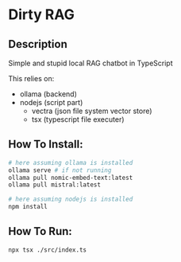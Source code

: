 
# Dirty RAG

## Description

Simple and stupid local RAG chatbot in TypeScript

This relies on:
* ollama (backend)
* nodejs (script part)
  * vectra (json file system vector store)
  * tsx (typescript file executer)

## How To Install:

```bash
# here assuming ollama is installed
ollama serve # if not running
ollama pull nomic-embed-text:latest
ollama pull mistral:latest

# here assuming nodejs is installed
npm install
```

## How To Run:
```bash
npx tsx ./src/index.ts
```

